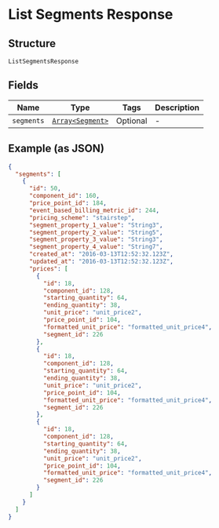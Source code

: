 
# List Segments Response

## Structure

`ListSegmentsResponse`

## Fields

| Name | Type | Tags | Description |
|  --- | --- | --- | --- |
| `segments` | [`Array<Segment>`](../../doc/models/segment.md) | Optional | - |

## Example (as JSON)

```json
{
  "segments": [
    {
      "id": 50,
      "component_id": 160,
      "price_point_id": 184,
      "event_based_billing_metric_id": 244,
      "pricing_scheme": "stairstep",
      "segment_property_1_value": "String3",
      "segment_property_2_value": "String5",
      "segment_property_3_value": "String3",
      "segment_property_4_value": "String7",
      "created_at": "2016-03-13T12:52:32.123Z",
      "updated_at": "2016-03-13T12:52:32.123Z",
      "prices": [
        {
          "id": 18,
          "component_id": 128,
          "starting_quantity": 64,
          "ending_quantity": 38,
          "unit_price": "unit_price2",
          "price_point_id": 104,
          "formatted_unit_price": "formatted_unit_price4",
          "segment_id": 226
        },
        {
          "id": 18,
          "component_id": 128,
          "starting_quantity": 64,
          "ending_quantity": 38,
          "unit_price": "unit_price2",
          "price_point_id": 104,
          "formatted_unit_price": "formatted_unit_price4",
          "segment_id": 226
        },
        {
          "id": 18,
          "component_id": 128,
          "starting_quantity": 64,
          "ending_quantity": 38,
          "unit_price": "unit_price2",
          "price_point_id": 104,
          "formatted_unit_price": "formatted_unit_price4",
          "segment_id": 226
        }
      ]
    }
  ]
}
```

